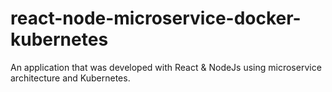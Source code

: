 # react-node-microservice-docker-kubernetes
An application that was developed with React &amp; NodeJs using microservice architecture and Kubernetes.
